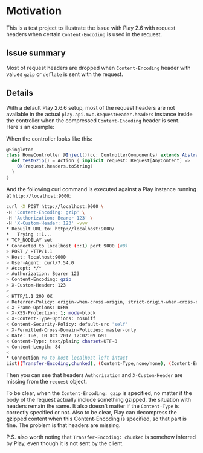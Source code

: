 # Motivation
This is a test project to illustrate the issue with Play 2.6 with request headers when certain 
`Content-Encoding` is used in the request.

## Issue summary
Most of request headers are dropped when `Content-Encoding` header with values `gzip` or `deflate` is sent 
with the request.

## Details
With a default Play 2.6.6 setup, most of the request headers are not available in the actual 
`play.api.mvc.RequestHeader.headers` instance inside the controller when the compressed `Content-Encoding` 
header is sent. Here's an example:

When the controller looks like this:

```scala
@Singleton
class HomeController @Inject()(cc: ControllerComponents) extends AbstractController(cc) {
  def testGzip() = Action { implicit request: Request[AnyContent] =>
    Ok(request.headers.toString)
  }
}
```

And the following curl command is executed against a Play instance running at `http://localhost:9000`:

```bash
curl -X POST http://localhost:9000 \
-H 'Content-Encoding: gzip' \
-H 'Authorization: Bearer 123' \
-H 'X-Custom-Header: 123' -vvv
* Rebuilt URL to: http://localhost:9000/
*   Trying ::1...
* TCP_NODELAY set
* Connected to localhost (::1) port 9000 (#0)
> POST / HTTP/1.1
> Host: localhost:9000
> User-Agent: curl/7.54.0
> Accept: */*
> Authorization: Bearer 123
> Content-Encoding: gzip
> X-Custom-Header: 123
>
< HTTP/1.1 200 OK
< Referrer-Policy: origin-when-cross-origin, strict-origin-when-cross-origin
< X-Frame-Options: DENY
< X-XSS-Protection: 1; mode=block
< X-Content-Type-Options: nosniff
< Content-Security-Policy: default-src 'self'
< X-Permitted-Cross-Domain-Policies: master-only
< Date: Tue, 10 Oct 2017 12:02:09 GMT
< Content-Type: text/plain; charset=UTF-8
< Content-Length: 84
<
* Connection #0 to host localhost left intact
List((Transfer-Encoding,chunked), (Content-Type,none/none), (Content-Encoding,gzip))
```

Then you can see that headers `Authorization` and `X-Custom-Header` are missing from the 
`request` object.

To be clear, when the `Content-Encoding: gzip` is specified, no matter if the body of the request
actually include something gzipped, the situation with headers remain the same. It also doesn't 
matter if the `Content-Type` is correctly specified or not. Also to be clear,
Play can decompress the gzipped content when this Content-Encoding is specified, so that part
is fine. The problem is that headers are missing.

P.S. also worth noting that `Transfer-Encoding: chunked` is somehow inferred by Play, even though
it is not sent by the client.